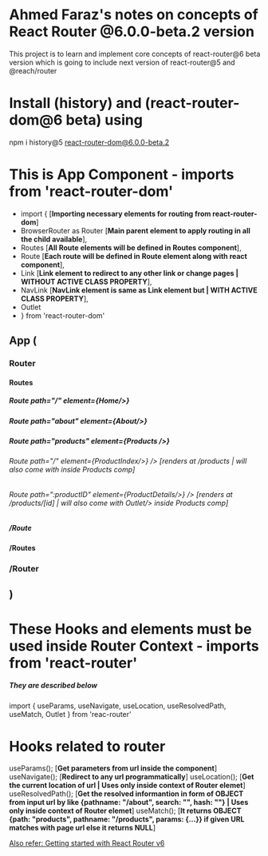 # Ahmed Faraz's notes on concepts of React Router @6.0.0-beta.2 version

This project is to learn and implement core concepts of react-router@6 beta version which is going to include next version of react-router@5 and @reach/router

# Install (history) and (react-router-dom@6 beta) using

npm i history@5 react-router-dom@6.0.0-beta.2

# This is App Component - imports from 'react-router-dom'

- import { [**Importing necessary elements for routing from react-router-dom**]
- BrowserRouter as Router [**Main parent element to apply routing in all the child available**],
- Routes [**All Route elements will be defined in Routes component**],
- Route [**Each route will be defined in Route element along with react component**],
- Link [**Link element to redirect to any other link or change pages | WITHOUT ACTIVE CLASS PROPERTY**],
- NavLink [**NavLink element is same as Link element but | **WITH** ACTIVE CLASS PROPERTY**],
- Outlet
- } from 'react-router-dom'

## App (

### Router

#### Routes

##### Route path="/" element={Home/>}

##### Route path="about" element={About/>}

##### Route path="products" element={Products />}

###### Route path="/" element={ProductIndex/>} /> [renders at /products | will also come with <Outlet/> inside Products comp]

###### Route path=":productID" element={ProductDetails/>} /> [renders at /products/[id] | will also come with Outlet/> inside Products comp]

##### /Route

#### /Routes

### /Router

## )

# These Hooks and elements must be used inside Router Context - imports from 'react-router'

##### They are described below

import {
useParams,
useNavigate,
useLocation,
useResolvedPath,
useMatch,
Outlet
} from 'reac-router'

# Hooks related to router

useParams(); [**Get parameters from url inside the component**]
useNavigate(); [**Redirect to any url programmatically**]
useLocation(); [**Get the current location of url | Uses only inside context of Router elemet**]
useResolvedPath(); [**Get the resolved informantion in form of OBJECT from input url by like {pathname: "/about", search: "", hash: ""} | Uses only inside context of Router elemet**]
useMatch(); [**It returns OBJECT {path: "products", pathname: "/products", params: {…}} if given URL matches with page url else it returns NULL**]

[Also refer: Getting started with React Router v6](https://github.com/remix-run/react-router/blob/dev/docs/installation/getting-started.md)
